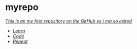 # myrepo
<i><u>This is an my first repository on the GitHub so i ma so exited<u><i>
<ul>
  <li>Learn</li>
  <li>Code</li>
  <li>Repeat </li>
</ul>
